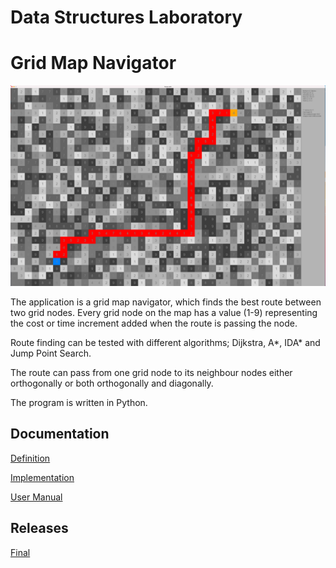 # Data Structures Laboratory 

# Grid Map Navigator

<img src="documentation/png/ruutukartta.png" width="750">

The application is a grid map navigator, which finds the best route between two grid nodes.  Every grid node on the map has a value (1-9) representing the cost or time increment added when the route is passing the node.

Route finding can be tested with different algorithms; Dijkstra, A*, IDA* and Jump Point Search.

The route can pass from one grid node to its neighbour nodes either orthogonally or both orthogonally and diagonally.

The program is written in Python.

## Documentation

[Definition](https://github.com/lautanal/datastructures_lab/blob/master/documentation/definition.md)

[Implementation ](https://github.com/lautanal/datastructures_lab/blob/master/documentation/implementation.md)

[User Manual](https://github.com/lautanal/datastructures_lab/blob/master/documentation/manual.md)

## Releases

[Final](https://github.com/lautanal/datastructures_lab/releases/tag/Final)

